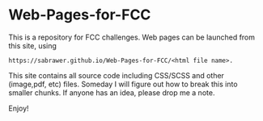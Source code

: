# Web-Pages-for-FCC

This is a repository for FCC challenges. Web pages can be launched from this site, using


`https://sabrawer.github.io/Web-Pages-for-FCC/<html file name>.`


This site contains all source code including CSS/SCSS and other (image,pdf, etc) files. 
Someday I will figure out how to break this into smaller chunks. 
If anyone has an idea, please drop me a note.

Enjoy!
